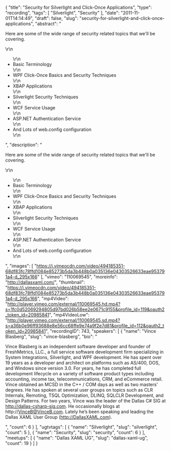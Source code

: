 {
  "title": "Security for Silverlight and Click-Once Applications",
  "type": "recording",
  "tags": [
    "Silverlight",
    "Security"
  ],
  "date": "2011-11-01T14:14:49",
  "draft": false,
  "slug": "security-for-silverlight-and-click-once-applications",
  "abstract": "<p>Here are some of the wide range of security related topics that we'll be covering.</p>\r\n<ul>\r\n<li>Basic Terminology</li>\r\n<li>WPF Click-Once Basics and Security Techniques</li>\r\n<li>XBAP Applications</li>\r\n<li>Silverlight Security Techniques</li>\r\n<li>WCF Service Usage</li>\r\n<li>ASP.NET Authentication Service</li>\r\n<li>And Lots of web.config configuration</li>\r\n</ul>",
  "description": "<p>Here are some of the wide range of security related topics that we'll be covering.</p>\r\n<ul>\r\n<li>Basic Terminology</li>\r\n<li>WPF Click-Once Basics and Security Techniques</li>\r\n<li>XBAP Applications</li>\r\n<li>Silverlight Security Techniques</li>\r\n<li>WCF Service Usage</li>\r\n<li>ASP.NET Authentication Service</li>\r\n<li>And Lots of web.config configuration</li>\r\n</ul>",
  "images": [
    "https://i.vimeocdn.com/video/494185351-68df83fc78ffd1084e85273b5da3b448b0a035136e04303526633eae953791a4-d_295x166"
  ],
  "vimeo": "110069545",
  "moreinfo": "http://dallasxaml.com/",
  "thumbnail": "https://i.vimeocdn.com/video/494185351-68df83fc78ffd1084e85273b5da3b448b0a035136e04303526633eae953791a4-d_295x166",
  "mp4Video": "http://player.vimeo.com/external/110069545.hd.mp4?s=1fc0d52069294805d97bd026b58ee2e0671c9155&profile_id=119&oauth2_token_id=20985841",
  "mp4VideoLow": "http://player.vimeo.com/external/110069545.sd.mp4?s=a36b0e96ff93688e8e56cc68ffe9e74a9f2e7d81&profile_id=112&oauth2_token_id=20985841",
  "recordingID": 743,
  "speakers": [
    {
      "name": "Vince Blasberg",
      "slug": "vince-blasberg",
      "bio": "<p>Vince Blasberg is an independent software developer and founder of FreshMetrics, LLC., a full service software development firm specializing in System Integrations, Silverlight, and WPF development. He has spent over 19 years as a developer and architect on platforms such as AS/400, DOS, and Windows since version 3.0. For years, he has completed full development lifecycle on a variety of software product types including accounting, income tax, telecommunications, CRM, and eCommerce retail. Vince obtained an MCSD in the C++ / COM days as well as two masters’ degrees. He has spoken at several user groups on topics such as CLR Internals, Remoting, TSQL Optimization, DLINQ, SQLCLR Development, and Design Patterns. For two years, Vince was the leader of the Dallas C# SIG at http://dallas-csharp-sig.com. He occasionally blogs at http://VinceB@VinceB.com. Lately he’s been speaking and leading the Dallas XAML User Group (http://DallasXAML.com).</p>",
      "count": 6
    }
  ],
  "ugtvtags": [
    {
      "name": "Silverlight",
      "slug": "silverlight",
      "count": 5
    },
    {
      "name": "Security",
      "slug": "security",
      "count": 6
    }
  ],
  "meetups": [
    {
      "name": "Dallas XAML UG",
      "slug": "dallas-xaml-ug",
      "count": 19
    }
  ]
}